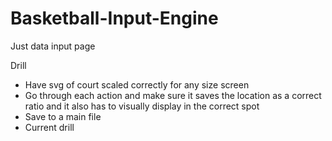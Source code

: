 # Basketball-Input-Engine

Just data input page

Drill
- Have svg of court scaled correctly for any size screen
- Go through each action and make sure it saves the location as a correct ratio and it also has to visually display in the correct spot
- Save to a main file
- Current drill

